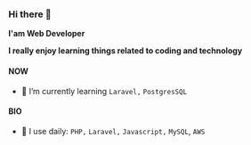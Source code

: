 ### Hi there 👋

**I'am Web Developer** 

**I really enjoy learning things related to coding and technology**

#### NOW
- 🌱 I’m currently learning `Laravel,` `PostgresSQL`
 
#### BIO
- 🌱 I use daily: `PHP,` `Laravel,` `Javascript,` `MySQL`, `AWS`

<!-- 
**Jeryhardianto/jeryhardianto** is a ✨ _special_ ✨ repository because its `README.md` (this file) appears on your GitHub profile.

Here are some ideas to get you started:

- 🔭 I’m currently working on ...
- 🌱 I’m currently learning ...
- 👯 I’m looking to collaborate on ...
- 🤔 I’m looking for help with ...
- 💬 Ask me about ...
- 📫 How to reach me: ...
- 😄 Pronouns: ...
- ⚡ Fun fact: ... -->

